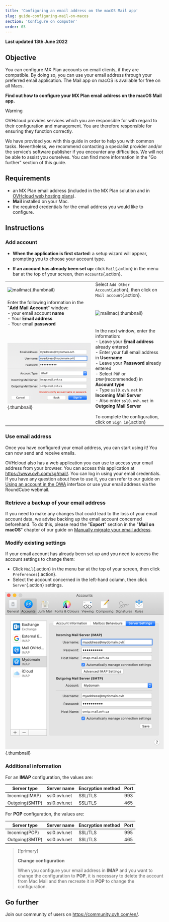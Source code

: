 ```yaml
---
title: 'Configuring an email address on the macOS Mail app'
slug: guide-configuring-mail-on-macos
section: 'Configure on computer'
order: 03
---
```


**Last updated 13th June 2022**

## Objective

You can configure MX Plan accounts on email clients, if they are compatible. By doing so, you can use your email address through your preferred email application. The Mail app on macOS is available for free on all Macs.

**Find out how to configure your MX Plan email address on the macOS Mail app.**

> [!warning]
>
> OVHcloud provides services which you are responsible for with regard to their configuration and management. You are therefore responsible for ensuring they function correctly.
> 
> We have provided you with this guide in order to help you with common tasks. Nevertheless, we recommend contacting a specialist provider and/or the service’s software publisher if you encounter any difficulties. We will not be able to assist you ourselves. You can find more information in the "Go further" section of this guide.
> 

## Requirements

- an MX Plan email address (included in the MX Plan solution and in [OVHcloud web hosting plans](https://www.ovhcloud.com/en-sg/web-hosting/)).
- **Mail** installed on your Mac.
- the required credentials for the email address you would like to configure.
 
## Instructions

### Add account

- **When the application is first started**: a setup wizard will appear, prompting you to choose your account type.

- **If an account has already been set up**: click `Mail`{.action} in the menu bar at the top of your screen, then `Accounts`{.action}.

|||
|---|---|
|![mailmac](images/mail-mac-mxplan01.png){.thumbnail}|Select `Add Other Account`{.action}, then click on `Mail account`{.action}.|
|Enter the following information in the "**Add Mail Account**" window: <br>- your email account **name** <br>- Your **Email address** <br>- Your email **password**|![mailmac](images/mail-mac-mxplan02.png){.thumbnail}|
|![mailmac](images/mail-mac-mxplan03-ca.png){.thumbnail}|In the next window, enter the information: <br>- Leave your **Email address** already entered <br>- Enter your full email address in **Username** <br>- Leave your **Password** already entered <br>- Select `POP` or `IMAP`(recommended) in **Account type**<br>- Type `ssl0.ovh.net` in **Incoming Mail Server**<br>- Also enter `ssl0.ovh.net` in **Outgoing Mail Server**<br><br>To complete the configuration, click on `Sign in`{.action}|

### Use email address

Once you have configured your email address, you can start using it! You can now send and receive emails.

OVHcloud also has a web application you can use to access your email address from your browser. You can access this application at <https://www.ovh.com/sg/mail/>. You can log in using your email credentials. If you have any question about how to use it, you can refer to our guide on [Using an account in the OWA](https://docs.ovh.com/sg/en/emails/using-owa/) interface or use your email address via the RoundCube webmail.

### Retrieve a backup of your email address

If you need to make any changes that could lead to the loss of your email account data, we advise backing up the email account concerned beforehand. To do this, please read the "**Export**" section in the "**Mail on macOS**" chapter of our guide on [Manually migrate your email address](https://docs.ovh.com/sg/en/emails/migrate-email-addresses-manually/#exporting).

### Modify existing settings

If your email account has already been set up and you need to access the account settings to change them:

- Click `Mail`{.action} in the menu bar at the top of your screen, then click `Preferences`{.action}.
- Select the account concerned in the left-hand column, then click `Server`{.action} settings.

![mailmac](images/mail-mac-mxplan04-ca.png){.thumbnail}

### Additional information

For an **IMAP** configuration, the values are:

|Server type|Server name|Encryption method|Port|
|---|---|---|---|
|Incoming(IMAP)|ssl0.ovh.net|SSL/TLS|993|
|Outgoing(SMTP)|ssl0.ovh.net|SSL/TLS|465|

For **POP** configuration, the values are:

|Server type|Server name|Encryption method|Port|
|---|---|---|---|
|Incoming(POP)|ssl0.ovh.net|SSL/TLS|995|
|Outgoing(SMTP)|ssl0.ovh.net|SSL/TLS|465|

> [!primary]
>
> **Change configuration**
>
> When you configure your email address in **IMAP** and you want to change the configuration to **POP**, it is necessary to delete the account from Mac Mail and then recreate it in **POP** to change the configuration.

## Go further

Join our community of users on <https://community.ovh.com/en/>.
